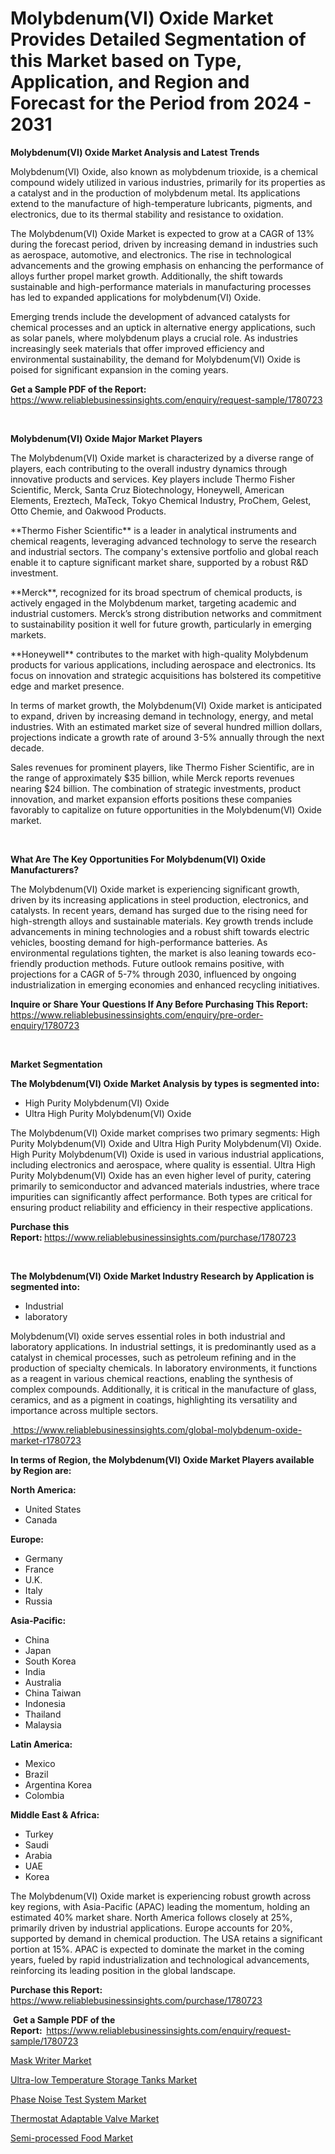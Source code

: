 <p><h1>Molybdenum(VI) Oxide Market Provides Detailed Segmentation of this Market based on Type, Application, and Region and Forecast for the Period from 2024 - 2031</h1></p><p><strong>Molybdenum(VI) Oxide Market Analysis and Latest Trends</strong></p>
<p><p>Molybdenum(VI) Oxide, also known as molybdenum trioxide, is a chemical compound widely utilized in various industries, primarily for its properties as a catalyst and in the production of molybdenum metal. Its applications extend to the manufacture of high-temperature lubricants, pigments, and electronics, due to its thermal stability and resistance to oxidation. </p><p>The Molybdenum(VI) Oxide Market is expected to grow at a CAGR of 13% during the forecast period, driven by increasing demand in industries such as aerospace, automotive, and electronics. The rise in technological advancements and the growing emphasis on enhancing the performance of alloys further propel market growth. Additionally, the shift towards sustainable and high-performance materials in manufacturing processes has led to expanded applications for molybdenum(VI) Oxide.</p><p>Emerging trends include the development of advanced catalysts for chemical processes and an uptick in alternative energy applications, such as solar panels, where molybdenum plays a crucial role. As industries increasingly seek materials that offer improved efficiency and environmental sustainability, the demand for Molybdenum(VI) Oxide is poised for significant expansion in the coming years.</p></p>
<p><strong>Get a Sample PDF of the Report:&nbsp;</strong> <a href="https://www.reliablebusinessinsights.com/enquiry/request-sample/1780723?utm_campaign=1109&utm_medium=2&utm_source=Github&utm_content=ia&utm_term=13102024&utm_id=molybdenumvi-oxide">https://www.reliablebusinessinsights.com/enquiry/request-sample/1780723</a></p>
<p>&nbsp;</p>
<p><strong>Molybdenum(VI) Oxide Major Market Players</strong></p>
<p><p>The Molybdenum(VI) Oxide market is characterized by a diverse range of players, each contributing to the overall industry dynamics through innovative products and services. Key players include Thermo Fisher Scientific, Merck, Santa Cruz Biotechnology, Honeywell, American Elements, Ereztech, MaTeck, Tokyo Chemical Industry, ProChem, Gelest, Otto Chemie, and Oakwood Products.</p><p>**Thermo Fisher Scientific** is a leader in analytical instruments and chemical reagents, leveraging advanced technology to serve the research and industrial sectors. The company's extensive portfolio and global reach enable it to capture significant market share, supported by a robust R&D investment.</p><p>**Merck**, recognized for its broad spectrum of chemical products, is actively engaged in the Molybdenum market, targeting academic and industrial customers. Merck’s strong distribution networks and commitment to sustainability position it well for future growth, particularly in emerging markets.</p><p>**Honeywell** contributes to the market with high-quality Molybdenum products for various applications, including aerospace and electronics. Its focus on innovation and strategic acquisitions has bolstered its competitive edge and market presence.</p><p>In terms of market growth, the Molybdenum(VI) Oxide market is anticipated to expand, driven by increasing demand in technology, energy, and metal industries. With an estimated market size of several hundred million dollars, projections indicate a growth rate of around 3-5% annually through the next decade.</p><p>Sales revenues for prominent players, like Thermo Fisher Scientific, are in the range of approximately $35 billion, while Merck reports revenues nearing $24 billion. The combination of strategic investments, product innovation, and market expansion efforts positions these companies favorably to capitalize on future opportunities in the Molybdenum(VI) Oxide market.</p></p>
<p>&nbsp;</p>
<p><strong>What Are The Key Opportunities For Molybdenum(VI) Oxide Manufacturers?</strong></p>
<p><p>The Molybdenum(VI) Oxide market is experiencing significant growth, driven by its increasing applications in steel production, electronics, and catalysts. In recent years, demand has surged due to the rising need for high-strength alloys and sustainable materials. Key growth trends include advancements in mining technologies and a robust shift towards electric vehicles, boosting demand for high-performance batteries. As environmental regulations tighten, the market is also leaning towards eco-friendly production methods. Future outlook remains positive, with projections for a CAGR of 5-7% through 2030, influenced by ongoing industrialization in emerging economies and enhanced recycling initiatives.</p></p>
<p><strong>Inquire or Share Your Questions If Any Before Purchasing This Report:</strong> <a href="https://www.reliablebusinessinsights.com/enquiry/pre-order-enquiry/1780723?utm_campaign=1109&utm_medium=2&utm_source=Github&utm_content=ia&utm_term=13102024&utm_id=molybdenumvi-oxide">https://www.reliablebusinessinsights.com/enquiry/pre-order-enquiry/1780723</a></p>
<p>&nbsp;</p>
<p><strong>Market Segmentation</strong></p>
<p><strong>The Molybdenum(VI) Oxide Market Analysis by types is segmented into:</strong></p>
<p><ul><li>High Purity Molybdenum(VI) Oxide</li><li>Ultra High Purity Molybdenum(VI) Oxide</li></ul></p>
<p><p>The Molybdenum(VI) Oxide market comprises two primary segments: High Purity Molybdenum(VI) Oxide and Ultra High Purity Molybdenum(VI) Oxide. High Purity Molybdenum(VI) Oxide is used in various industrial applications, including electronics and aerospace, where quality is essential. Ultra High Purity Molybdenum(VI) Oxide has an even higher level of purity, catering primarily to semiconductor and advanced materials industries, where trace impurities can significantly affect performance. Both types are critical for ensuring product reliability and efficiency in their respective applications.</p></p>
<p><strong>Purchase this Report:&nbsp;</strong><a href="https://www.reliablebusinessinsights.com/purchase/1780723?utm_campaign=1109&utm_medium=2&utm_source=Github&utm_content=ia&utm_term=13102024&utm_id=molybdenumvi-oxide">https://www.reliablebusinessinsights.com/purchase/1780723</a></p>
<p>&nbsp;</p>
<p><strong>The Molybdenum(VI) Oxide Market Industry Research by Application is segmented into:</strong></p>
<p><ul><li>Industrial</li><li>laboratory</li></ul></p>
<p><p>Molybdenum(VI) oxide serves essential roles in both industrial and laboratory applications. In industrial settings, it is predominantly used as a catalyst in chemical processes, such as petroleum refining and in the production of specialty chemicals. In laboratory environments, it functions as a reagent in various chemical reactions, enabling the synthesis of complex compounds. Additionally, it is critical in the manufacture of glass, ceramics, and as a pigment in coatings, highlighting its versatility and importance across multiple sectors.</p></p>
<p><a href="https://www.reliablebusinessinsights.com/global-molybdenum-oxide-market-r1780723?utm_campaign=1109&utm_medium=2&utm_source=Github&utm_content=ia&utm_term=13102024&utm_id=molybdenumvi-oxide">&nbsp;https://www.reliablebusinessinsights.com/global-molybdenum-oxide-market-r1780723</a></p>
<p><strong>In terms of Region, the Molybdenum(VI) Oxide Market Players available by Region are:</strong></p>
<p>
    <p> <strong> North America: </strong>
        <ul>
            <li>United States</li>
            <li>Canada</li>
        </ul>
        </p> 
    <p> <strong> Europe: </strong>
        <ul>
            <li>Germany</li>
            <li>France</li>
            <li>U.K.</li>
            <li>Italy</li>
            <li>Russia</li>
        </ul>
        </p> 
    <p> <strong> Asia-Pacific: </strong>
        <ul>
            <li>China</li>
            <li>Japan</li>
            <li>South Korea</li>
            <li>India</li>
            <li>Australia</li>
            <li>China Taiwan</li>
            <li>Indonesia</li>
            <li>Thailand</li>
            <li>Malaysia</li>
        </ul>
        </p> 
    <p> <strong> Latin America: </strong>
        <ul>
            <li>Mexico</li>
            <li>Brazil</li>
            <li>Argentina Korea</li>
            <li>Colombia</li>
        </ul>
        </p> 
    <p> <strong> Middle East & Africa: </strong>
        <ul>
            <li>Turkey</li>
            <li>Saudi</li>
            <li>Arabia</li>
            <li>UAE</li>
            <li>Korea</li>
        </ul>
    </p>
    </p>
<p><p>The Molybdenum(VI) Oxide market is experiencing robust growth across key regions, with Asia-Pacific (APAC) leading the momentum, holding an estimated 40% market share. North America follows closely at 25%, primarily driven by industrial applications. Europe accounts for 20%, supported by demand in chemical production. The USA retains a significant portion at 15%. APAC is expected to dominate the market in the coming years, fueled by rapid industrialization and technological advancements, reinforcing its leading position in the global landscape.</p></p>
<p><strong>Purchase this Report: </strong><a href="https://www.reliablebusinessinsights.com/purchase/1780723?utm_campaign=1109&utm_medium=2&utm_source=Github&utm_content=ia&utm_term=13102024&utm_id=molybdenumvi-oxide">https://www.reliablebusinessinsights.com/purchase/1780723</a></p>
<p>&nbsp;<strong>Get a Sample PDF of the Report:&nbsp;&nbsp;</strong><a href="https://www.reliablebusinessinsights.com/enquiry/request-sample/1780723?utm_campaign=1109&utm_medium=2&utm_source=Github&utm_content=ia&utm_term=13102024&utm_id=molybdenumvi-oxide">https://www.reliablebusinessinsights.com/enquiry/request-sample/1780723</a></p>
<p><strong></strong></p>
<p><p><a href="https://www.linkedin.com/pulse/how-mask-writer-market-changing-from-2024-2031-genius-market-bxwwf?utm_campaign=1109&utm_medium=2&utm_source=Github&utm_content=ia&utm_term=13102024&utm_id=molybdenumvi-oxide">Mask Writer Market</a></p><p><a href="https://www.linkedin.com/pulse/global-ultra-low-temperature-storage-tanks-market-opportunities-x4opc?utm_campaign=1109&utm_medium=2&utm_source=Github&utm_content=ia&utm_term=13102024&utm_id=molybdenumvi-oxide">Ultra-low Temperature Storage Tanks Market</a></p><p><a href="https://www.linkedin.com/pulse/phase-noise-test-system-market-size-share-analysis-growth-jq4pf?utm_campaign=1109&utm_medium=2&utm_source=Github&utm_content=ia&utm_term=13102024&utm_id=molybdenumvi-oxide">Phase Noise Test System Market</a></p><p><a href="https://github.com/cliffxbwergin/Market-Research-Report-List-1/blob/main/thermostat-adaptable-valve-market.md?utm_campaign=1109&utm_medium=2&utm_source=Github&utm_content=ia&utm_term=13102024&utm_id=molybdenumvi-oxide">Thermostat Adaptable Valve Market</a></p><p><a href="https://github.com/loftinirkaakcsu/Market-Research-Report-List-1/blob/main/semi-processed-food-market.md?utm_campaign=1109&utm_medium=2&utm_source=Github&utm_content=ia&utm_term=13102024&utm_id=molybdenumvi-oxide">Semi-processed Food Market</a></p></p>